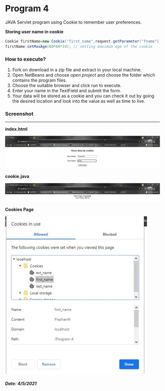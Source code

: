 # Program 4

JAVA Servlet program using Cookie to remember user preferences.

**Storing user name in cookie**

```java
Cookie firstName=new Cookie("first_name",request.getParameter("fname")); // creating a cookie
firstName.setMaxAge(60*60*24); // setting maximum age of the cookie
```

### How to execute?

1. Fork on download in a zip file and extract in your local machine.
2. Open NetBeans and choose *open project* and choose the folder which contains the program files.
3. Choose the suitable browser and click run to execute.
4. Enter your name in the TextField and submit the form.
5. Your data will be stored as a cookie and you can check it out by going the desired location and look into the value as well as time to live. 

### Screenshot

------

**index.html**

![4.1](images/4.1.JPG)

**cookie.java**

![4.2](images/4.2.JPG)

**Cookies Page**

![4.2](images/4.3.JPG)

##### Date: 4/5/2021